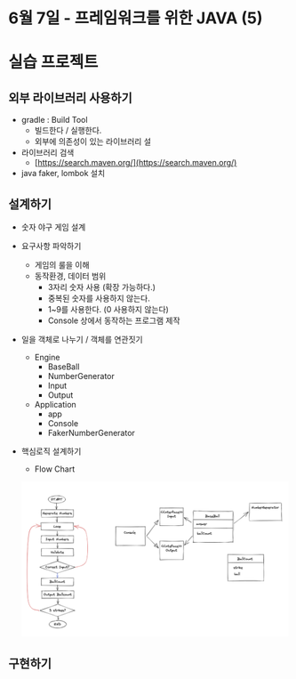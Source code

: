 # 6월 7일 - 프레임워크를 위한 JAVA (5)

# 실습 프로젝트

## 외부 라이브러리 사용하기

- gradle : Build Tool
    - 빌드한다 / 실행한다.
    - 외부에 의존성이 있는 라이브러리 설
- 라이브러리 검색
    - [https://search.maven.org/](https://search.maven.org/)
- java faker, lombok 설치

## 설계하기

- 숫자 야구 게임 설계
- 요구사항 파악하기
    - 게임의 룰을 이해
    - 동작환경, 데이터 범위
        - 3자리 숫자 사용 (확장 가능하다.)
        - 중복된 숫자를 사용하지 않는다.
        - 1~9를 사용한다. (0 사용하지 않는다)
        - Console 상에서 동작하는 프로그램 제작
- 일을 객체로 나누기 / 객체를 연관짓기
    - Engine
        - BaseBall
        - NumberGenerator
        - Input
        - Output
    - Application
        - app
        - Console
        - FakerNumberGenerator
- 핵심로직 설계하기
    - Flow Chart
    
    ![Untitled](img/flow_chart.png)
    

## 구현하기